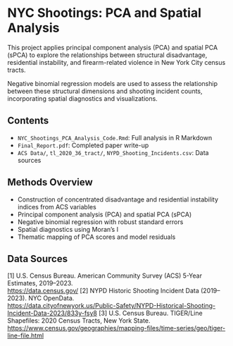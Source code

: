 # NYC Shootings: PCA and Spatial Analysis

This project applies principal component analysis (PCA) and spatial PCA (sPCA) to explore the relationships between structural disadvantage, residential instability, and firearm-related violence in New York City census tracts.

Negative binomial regression models are used to assess the relationship between these structural dimensions and shooting incident counts, incorporating spatial diagnostics and visualizations.

## Contents

- `NYC_Shootings_PCA_Analysis_Code.Rmd`: Full analysis in R Markdown
- `Final_Report.pdf`: Completed paper write-up
- `ACS Data/`, `tl_2020_36_tract/`, `NYPD_Shooting_Incidents.csv`: Data sources

## Methods Overview

- Construction of concentrated disadvantage and residential instability indices from ACS variables
- Principal component analysis (PCA) and spatial PCA (sPCA)
- Negative binomial regression with robust standard errors
- Spatial diagnostics using Moran’s I
- Thematic mapping of PCA scores and model residuals

## Data Sources

[1] U.S. Census Bureau. American Community Survey (ACS) 5-Year Estimates, 2019–2023.  
https://data.census.gov/
[2] NYPD Historic Shooting Incident Data (2019–2023). NYC OpenData.  
https://data.cityofnewyork.us/Public-Safety/NYPD-Historical-Shooting-Incident-Data-2023/833y-fsy8
[3] U.S. Census Bureau. TIGER/Line Shapefiles: 2020 Census Tracts, New York State.  
https://www.census.gov/geographies/mapping-files/time-series/geo/tiger-line-file.html
